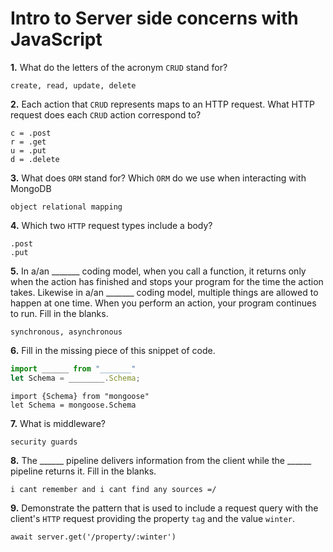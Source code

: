 # Intro to Server side concerns with JavaScript

**1.** What do the letters of the acronym `CRUD` stand for?
<!-- enter you answer in the space below -->
```
create, read, update, delete

```
**2.** Each action that `CRUD` represents maps to an HTTP request. What HTTP request does each `CRUD` action correspond to?
<!-- enter you answer in the space below -->
```
c = .post
r = .get
u = .put
d = .delete

```
**3.** What does `ORM` stand for? Which `ORM` do we use when interacting with MongoDB
<!-- enter you answer in the space below -->
```
object relational mapping

```
**4.** Which two `HTTP` request types include a body?
<!-- enter you answer in the space below -->
```
.post
.put

```
**5.** In a/an _______ coding model, when you call a function, it returns only when the action has finished and stops your program for the time the action takes. Likewise in a/an _______ coding model, multiple things are allowed to happen at one time. When you perform an action, your program continues to run.  Fill in the blanks.
<!-- enter you answer in the space below -->
```
synchronous, asynchronous

```

**6.** Fill in the missing piece of this snippet of code.
```js
import ______ from "_______"
let Schema = ________.Schema;
```
<!-- enter you answer in the space below -->
```
import {Schema} from "mongoose"
let Schema = mongoose.Schema

```
**7.** What is middleware?
<!-- enter you answer in the space below -->
```
security guards

```
**8.** The ______ pipeline delivers information from the client while the ______ pipeline returns it. Fill in the blanks. 
<!-- enter you answer in the space below -->
```
i cant remember and i cant find any sources =/
```
**9.** 
Demonstrate the pattern that is used to include a request query with the client's `HTTP` request providing the property `tag` and the value `winter`.
<!-- enter you answer in the space below -->
```
await server.get('/property/:winter')
```